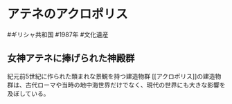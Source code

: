 # アテネのアクロポリス
#ギリシャ共和国 #1987年 #文化遺産
## 女神アテネに捧げられた神殿群
紀元前5世紀に作られた類まれな景観を持つ建造物群
[[アクロポリス]]の建造物群は、古代ローマや当時の地中海世界だけでなく、現代の世界にも大きな影響を及ぼしている。
